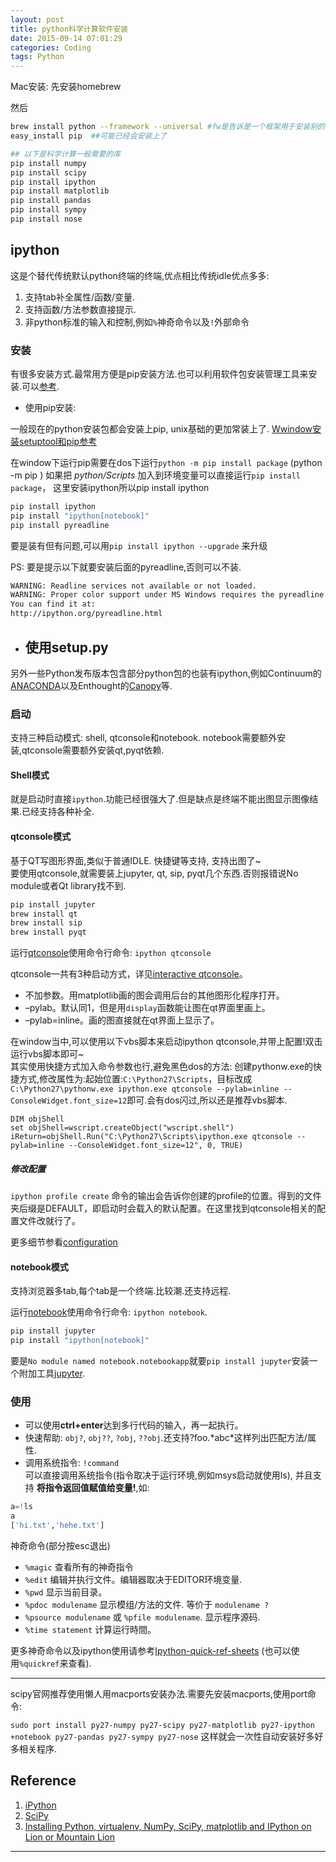 ```yaml
---
layout: post
title: python科学计算软件安装
date: 2015-09-14 07:01:29
categories: Coding
tags: Python
---
```


Mac安装:
先安装homebrew

然后

~~~bash
brew install python --framework --universal #fw是告诉是一个框架用于安装别的东东.universal是32/64都装
easy_install pip  ##可能已经会安装上了

## 以下是科学计算一般需要的库
pip install numpy
pip install scipy
pip install ipython
pip install matplotlib
pip install pandas
pip install sympy
pip install nose
~~~

## ipython

这是个替代传统默认python终端的终端,优点相比传统idle优点多多: 

1. 支持tab补全属性/函数/变量.
2. 支持函数/方法参数直接提示.
3. 非python标准的输入和控制,例如`%`神奇命令以及`!`外部命令

### 安装

有很多安装方式.最常用方便是pip安装方法.也可以利用软件包安装管理工具来安装.可以[参考](http://ipython.org/install.html).  

- 使用pip安装:

一般现在的python安装包都会安装上pip, unix基础的更加常装上了. [Wwindow安装setuptool和pip参考](http://docs.python-guide.org/en/latest/starting/install/win/)

在window下运行pip需要在dos下运行`python -m pip install package` (python -m pip <command>)
如果把 *python/Scripts* 加入到环境变量可以直接运行`pip install package`， 这里安装ipython所以pip install ipython

~~~bash
pip install ipython
pip install "ipython[notebook]"
pip install pyreadline
~~~

要是装有但有问题,可以用`pip install ipython --upgrade` 来升级

PS: 要是提示以下就要安装后面的pyreadline,否则可以不装.

~~~bash
WARNING: Readline services not available or not loaded.
WARNING: Proper color support under MS Windows requires the pyreadline library.
You can find it at:
http://ipython.org/pyreadline.html
~~~

- 使用setup.py
	- 


另外一些Python发布版本包含部分python包的也装有ipython,例如Continuum的[ANACONDA](http://continuum.io/downloads)以及Enthought的[Canopy](https://store.enthought.com/downloads/#default)等.

### 启动

支持三种启动模式: shell, qtconsole和notebook. notebook需要额外安装,qtconsole需要额外安装qt,pyqt依赖.

#### Shell模式

就是启动时直接`ipython`.功能已经很强大了.但是缺点是终端不能出图显示图像结果.已经支持各种补全.

#### qtconsole模式

基于QT写图形界面,类似于普通IDLE. 快捷键等支持, 支持出图了~  
要使用qtconsole,就需要装上jupyter, qt, sip, pyqt几个东西.否则报错说No module或者Qt library找不到.

~~~bash
pip install jupyter
brew install qt
brew install sip
brew install pyqt
~~~
运行[qtconsole](http://ipython.org/ipython-doc/stable/interactive/qtconsole.html?highlight=qtconsole)使用命令行命令: `ipython qtconsole`

qtconsole一共有3种启动方式，详见[interactive qtconsole](http://ipython.org/ipython-doc/dev/interactive/qtconsole.html)。

- 不加参数。用matplotlib画的图会调用后台的其他图形化程序打开。
- –pylab。默认同1，但是用`display`函数能让图在qt界面里画上。
- –pylab=inline。画的图直接就在qt界面上显示了。

在window当中,可以使用以下vbs脚本来启动ipython qtconsole,并带上配置!双击运行vbs脚本即可~   
其实使用快捷方式加入命令参数也行,避免黑色dos的方法: 创建pythonw.exe的快捷方式,修改属性为:起始位置:`C:\Python27\Scripts`，目标改成`C:\Python27\pythonw.exe ipython.exe qtconsole --pylab=inline --ConsoleWidget.font_size=12`即可.会有dos闪过,所以还是推荐vbs脚本.

~~~
DIM objShell
set objShell=wscript.createObject("wscript.shell")
iReturn=objShell.Run("C:\Python27\Scripts\ipython.exe qtconsole --pylab=inline --ConsoleWidget.font_size=12", 0, TRUE)
~~~

##### 修改配置

`ipython profile create` 命令的输出会告诉你创建的profile的位置。得到的文件夹后缀是DEFAULT，即启动时会载入的默认配置。在这里找到qtconsole相关的配置文件改就行了。

更多细节参看[configuration](http://ipython.org/ipython-doc/3/config/index.html)

#### notebook模式

支持浏览器多tab,每个tab是一个终端.比较潮.还支持远程.

运行[notebook](http://ipython.org/notebook.html)使用命令行命令: `ipython notebook`.

~~~bash
pip install jupyter
pip install "ipython[notebook]"
~~~

要是`No module named notebook.notebookapp`就要`pip install jupyter`安装一个附加工具[jupyter](http://jupyter.org/).

### 使用

- 可以使用**ctrl+enter**达到多行代码的输入，再一起执行。
- 快速帮助: `obj?`, `obj??`, `?obj`, `??obj`.还支持?foo.\*abc\*这样列出匹配方法/属性.
- 调用系统指令: `!command`  
可以直接调用系统指令(指令取决于运行环境,例如msys启动就使用ls), 并且支持 **将指令返回值赋值给变量!**,如:

~~~python
a=!ls
a
['hi.txt','hehe.txt']
~~~

神奇命令(部分按esc退出)

- `%magic` 查看所有的神奇指令
- `%edit` 编辑并执行文件。编辑器取决于EDITOR环境变量.
- `%pwd` 显示当前目录。
- `%pdoc modulename` 显示模组/方法的文件. 等价于 `modulename ?`
- `%psource modulename` 或 `%pfile modulename`. 显示程序源码.
- `%time statement` 计算运行時間。

更多神奇命令以及ipython使用请参考[Ipython-quick-ref-sheets](http://damontallen.github.io/IPython-quick-ref-sheets/) (也可以使用`%quickref`来查看).

-----

scipy官网推荐使用懒人用macports安装办法.需要先安装macports,使用port命令:

`sudo port install py27-numpy py27-scipy py27-matplotlib py27-ipython +notebook py27-pandas py27-sympy py27-nose`
这样就会一次性自动安装好多好多相关程序.


## Reference

1. [iPython](http://ipython.org/index.html)
2. [SciPy](http://www.scipy.org/index.html)
3. [Installing Python, virtualenv, NumPy, SciPy, matplotlib and IPython on Lion or Mountain Lion](http://www.thisisthegreenroom.com/2011/installing-python-numpy-scipy-matplotlib-and-ipython-on-lion/)

------
